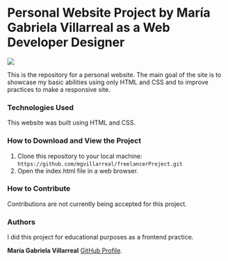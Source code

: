 # Personal Website Project by María Gabriela Villarreal as a Web Developer Designer

<p align="left">
   <img src="https://img.shields.io/badge/STATUS-DONE-green">
</p>

This is the repository for a personal website. The main goal of the site is to showcase my basic abilities using only HTML and CSS and to improve practices to make a responsive site.

### Technologies Used
This website was built using HTML and CSS.

### How to Download and View the Project
1. Clone this repository to your local machine: `https://github.com/mgvillarreal/freelancerProject.git`
2. Open the index.html file in a web browser.

### How to Contribute
Contributions are not currently being accepted for this project.

### Authors
I did this project for educational purposes as a frontend practice.

**María Gabriela Villarreal** [GitHub Profile](https://github.com/mgvillarreal).
